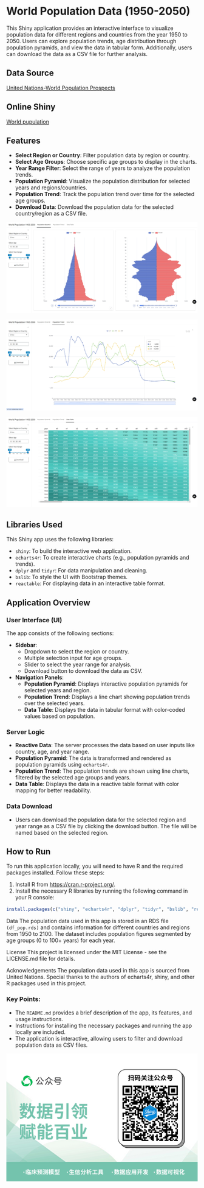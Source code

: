 # World Population Data (1950-2050)

This Shiny application provides an interactive interface to visualize population data for different regions and countries from the year 1950 to 2050. Users can explore population trends, age distribution through population pyramids, and view the data in tabular form. Additionally, users can download the data as a CSV file for further analysis.

## Data Source

[United Nations-World Population Prospects](https://population.un.org/wpp/)

## Online Shiny

[World pupulation](https://learn-r.shinyapps.io/shiny-world-pop/)

## Features

-   **Select Region or Country**: Filter population data by region or country.
-   **Select Age Groups**: Choose specific age groups to display in the charts.
-   **Year Range Filter**: Select the range of years to analyze the population trends.
-   **Population Pyramid**: Visualize the population distribution for selected years and regions/countries.
-   **Population Trend**: Track the population trend over time for the selected age groups.
-   **Download Data**: Download the population data for the selected country/region as a CSV file.

![population pyramid](www/images/pyramid.png)

![world population trend](www/images/trend.png)

![population data](www/images/table.png)

## Libraries Used

This Shiny app uses the following libraries:

-   `shiny`: To build the interactive web application.
-   `echarts4r`: To create interactive charts (e.g., population pyramids and trends).
-   `dplyr` and `tidyr`: For data manipulation and cleaning.
-   `bslib`: To style the UI with Bootstrap themes.
-   `reactable`: For displaying data in an interactive table format.

## Application Overview

### User Interface (UI)

The app consists of the following sections:

-   **Sidebar**:
    -   Dropdown to select the region or country.
    -   Multiple selection input for age groups.
    -   Slider to select the year range for analysis.
    -   Download button to download the data as CSV.
-   **Navigation Panels**:
    -   **Population Pyramid**: Displays interactive population pyramids for selected years and region.
    -   **Population Trend**: Displays a line chart showing population trends over the selected years.
    -   **Data Table**: Displays the data in tabular format with color-coded values based on population.

### Server Logic

-   **Reactive Data**: The server processes the data based on user inputs like country, age, and year range.
-   **Population Pyramid**: The data is transformed and rendered as population pyramids using `echarts4r`.
-   **Population Trend**: The population trends are shown using line charts, filtered by the selected age groups and years.
-   **Data Table**: Displays the data in a reactive table format with color mapping for better readability.

### Data Download

-   Users can download the population data for the selected region and year range as a CSV file by clicking the download button. The file will be named based on the selected region.

## How to Run

To run this application locally, you will need to have R and the required packages installed. Follow these steps:

1.  Install R from <https://cran.r-project.org/>.
2.  Install the necessary R libraries by running the following command in your R console:

``` r
install.packages(c("shiny", "echarts4r", "dplyr", "tidyr", "bslib", "reactable"))
```

Data The population data used in this app is stored in an RDS file `(df_pop.rds)` and contains information for different countries and regions from 1950 to 2100. The dataset includes population figures segmented by age groups (0 to 100+ years) for each year.

License This project is licensed under the MIT License - see the LICENSE.md file for details.

Acknowledgements The population data used in this app is sourced from United Nations. Special thanks to the authors of echarts4r, shiny, and other R packages used in this project.

### Key Points:

-   The `README.md` provides a brief description of the app, its features, and usage instructions.
-   Instructions for installing the necessary packages and running the app locally are included.
-   The application is interactive, allowing users to filter and download population data as CSV files.

![](www/images/gzh-shiny-qrcode.png)
